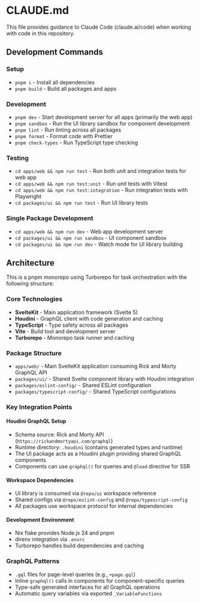 # CLAUDE.md

This file provides guidance to Claude Code (claude.ai/code) when working with code in this repository.

## Development Commands

### Setup
- `pnpm i` - Install all dependencies
- `pnpm build` - Build all packages and apps

### Development
- `pnpm dev` - Start development server for all apps (primarily the web app)
- `pnpm sandbox` - Run the UI library sandbox for component development
- `pnpm lint` - Run linting across all packages
- `pnpm format` - Format code with Prettier
- `pnpm check-types` - Run TypeScript type checking

### Testing
- `cd apps/web && npm run test` - Run both unit and integration tests for web app
- `cd apps/web && npm run test:unit` - Run unit tests with Vitest
- `cd apps/web && npm run test:integration` - Run integration tests with Playwright
- `cd packages/ui && npm run test` - Run UI library tests

### Single Package Development
- `cd apps/web && npm run dev` - Web app development server
- `cd packages/ui && npm run sandbox` - UI component sandbox
- `cd packages/ui && npm run dev` - Watch mode for UI library building

## Architecture

This is a pnpm monorepo using Turborepo for task orchestration with the following structure:

### Core Technologies
- **SvelteKit** - Main application framework (Svelte 5)
- **Houdini** - GraphQL client with code generation and caching
- **TypeScript** - Type safety across all packages
- **Vite** - Build tool and development server
- **Turborepo** - Monorepo task runner and caching

### Package Structure
- `apps/web/` - Main SvelteKit application consuming Rick and Morty GraphQL API
- `packages/ui/` - Shared Svelte component library with Houdini integration
- `packages/eslint-config/` - Shared ESLint configuration
- `packages/typescript-config/` - Shared TypeScript configurations

### Key Integration Points

#### Houdini GraphQL Setup
- Schema source: Rick and Morty API (`https://rickandmortyapi.com/graphql`)
- Runtime directory: `.houdini` (contains generated types and runtime)
- The UI package acts as a Houdini plugin providing shared GraphQL components
- Components can use `graphql()` for queries and `@load` directive for SSR

#### Workspace Dependencies
- UI library is consumed via `@repo/ui` workspace reference
- Shared configs via `@repo/eslint-config` and `@repo/typescript-config`
- All packages use workspace protocol for internal dependencies

#### Development Environment
- Nix flake provides Node.js 24 and pnpm
- direnv integration via `.envrc`
- Turborepo handles build dependencies and caching

### GraphQL Patterns
- `.gql` files for page-level queries (e.g., `+page.gql`)
- Inline `graphql()` calls in components for component-specific queries
- Type-safe generated interfaces for all GraphQL operations
- Automatic query variables via exported `_VariableFunctions`